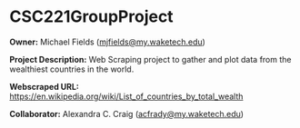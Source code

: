 # CSC221GroupProject

__Owner:__ Michael Fields (mjfields@my.waketech.edu)

__Project Description:__ Web Scraping project to gather and plot data from the wealthiest countries in the world.

__Webscraped URL:__ https://en.wikipedia.org/wiki/List_of_countries_by_total_wealth

__Collaborator:__ Alexandra C. Craig (acfrady@my.waketech.edu)
